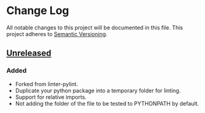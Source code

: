 # Change Log
All notable changes to this project will be documented in this file.
This project adheres to [Semantic Versioning](http://semver.org/).

## [Unreleased]
### Added
- Forked from linter-pylint.
- Duplicate your python package into a temporary folder for linting.
- Support for relative imports.
- Not adding the folder of the file to be tested to PYTHONPATH by default.

[Unreleased]: https://github.com/AtomLinter/linter-pylint/compare/master...Horta:HEAD
